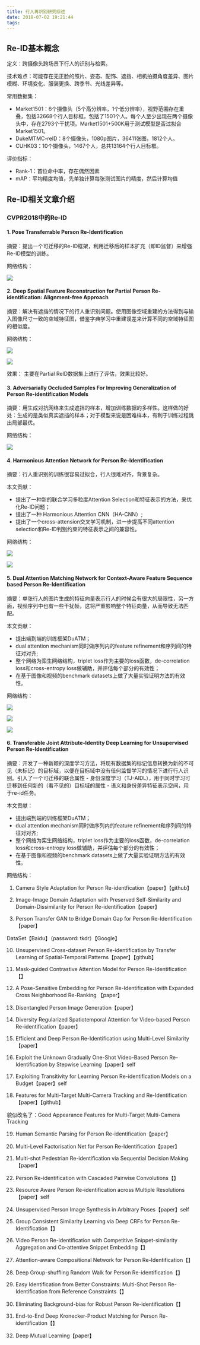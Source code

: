 ```yaml
---
title: 行人再识别研究综述
date: 2018-07-02 19:21:44
tags:
---
```


## Re-ID基本概念
定义：跨摄像头跨场景下行人的识别与检索。

技术难点：可能存在无正脸的照片、姿态、配饰、遮挡、相机拍摄角度差异、图片模糊、环境变化、服装更换、跨季节、光线差异等。

常用数据集：
+ Market1501：6个摄像头（5个高分辨率，1个低分辨率），视野范围存在重叠，包括32668个行人目标框，包括了1501个人。每个人至少出现在两个摄像头中，存在2793个干扰项。Market1501+500K用于测试模型是否过拟合Market1501。
+ DukeMTMC-reID：8个摄像头，1080p图片，36411张图，1812个人。
+ CUHK03：10个摄像头，1467个人，总共13164个行人目标框。

评价指标：
+ Rank-1：首位命中率，存在偶然因素
+ mAP：平均精度均值，先单独计算每张测试图片的精度，然后计算均值

## Re-ID相关文章介绍
### CVPR2018中的Re-ID
#### 1. Pose Transferrable Person Re-Identification
摘要：提出一个可迁移的Re-ID框架，利用迁移后的样本扩充（即ID监督）来增强Re-ID模型的训练。

网络结构：

![](cut-imgs/2018-07-02-20-18-30.png)

#### 2. Deep Spatial Feature Reconstruction for Partial Person Re-identification: Alignment-free Approach
摘要：解决有遮挡的情况下的行人重识别问题。使用图像空域重建的方法得到与输入图像尺寸一致的空域特征图，借鉴字典学习中重建误差来计算不同的空域特征图的相似度。

网络结构：

![](cut-imgs/2018-07-02-23-11-54.png)

![](cut-imgs/2018-07-02-23-13-31.png)

效果：
主要在Partial ReID数据集上进行了评估，效果比较好。

#### 3. Adversarially Occluded Samples For Improving Generalization of Person Re-identification Models
摘要：用生成对抗网络来生成遮挡的样本，增加训练数据的多样性。这样做的好处：生成的是类似真实遮挡的样本；对于模型来说是困难样本，有利于训练过程跳出局部最优。

网络结构：

![](cut-imgs/2018-07-02-23-26-11.png)

#### 4. Harmonious Attention Network for Person Re-Identification
摘要：行人重识别的训练很容易过拟合，行人很难对齐，背景复杂。

本文贡献：
+ 提出了一种新的联合学习多粒度Attention Selection和特征表示的方法，来优化Re-ID问题；
+ 提出了一种 Harmonious Attention CNN（HA-CNN）;
+ 提出了一个cross-attension交叉学习机制，进一步提高不同attention selection和Re-ID判别约束的特征表示之间的兼容性。

网络结构：

![](cut-imgs/2018-07-02-23-30-36.png)

![](cut-imgs/2018-07-02-23-38-18.png)

#### 5. Dual Attention Matching Network for Context-Aware Feature Sequence based Person Re-Identification
摘要：单张行人的图片生成的特征向量表示行人的时候会有很大的局限性，另一方面，视频序列中也有一些干扰帧，这将严重影响整个特征向量，从而导致无法匹配。

本文贡献：
+ 提出端到端的训练框架DuATM；
+ dual attention mechanism同时做序列内的feature refinement和序列间的特征对对齐;
+ 整个网络为栾生网络结构，triplet loss作为主要的loss函数，de-correlation loss和cross-entropy loss做辅助，并评估每个部分的有效性；
+ 在基于图像和视频的benchmark datasets上做了大量实验证明方法的有效性。

网络结构：

![](cut-imgs/2018-07-03-00-22-00.png)

![](cut-imgs/2018-07-03-00-23-40.png)

![](cut-imgs/2018-07-03-00-24-42.png)

#### 6. Transferable Joint Attribute-Identity Deep Learning for Unsupervised Person Re-Identification
摘要：开发了一种新颖的深度学习方法，将现有数据集的标记信息转换为新的不可见（未标记）的目标域，以便在目标域中没有任何监督学习的情况下进行行人识别。引入了一个可迁移的联合属性 - 身份深度学习（TJ-AIDL），用于同时学习可迁移到任何新的（看不见的）目标域的属性 - 语义和身份差异特征表示空间，用于re-id任务。

本文贡献：
+ 提出端到端的训练框架DuATM；
+ dual attention mechanism同时做序列内的feature refinement和序列间的特征对对齐;
+ 整个网络为栾生网络结构，triplet loss作为主要的loss函数，de-correlation loss和cross-entropy loss做辅助，并评估每个部分的有效性；
+ 在基于图像和视频的benchmark datasets上做了大量实验证明方法的有效性。

网络结构：



1. Camera Style Adaptation for Person Re-identfication【paper】【github】

2. Image-Image Domain Adaptation with Preserved Self-Similarity and Domain-Dissimilarity for Person Re-identification【paper】

3. Person Transfer GAN to Bridge Domain Gap for Person Re-Identification 【paper】

DataSet【Baidu】（password: tkdr）【Google】

10. Unsupervised Cross-dataset Person Re-identification by Transfer Learning of Spatial-Temporal Patterns【paper】【github】

11. Mask-guided Contrastive Attention Model for Person Re-Identification 【】

12. A Pose-Sensitive Embedding for Person Re-Identification with Expanded Cross Neighborhood Re-Ranking 【paper】

13. Disentangled Person Image Generation【paper】

14. Diversity Regularized Spatiotemporal Attention for Video-based Person Re-identification【paper】

15. Efficient and Deep Person Re-Identification using Multi-Level Similarity【paper】

16. Exploit the Unknown Gradually One-Shot Video-Based Person Re-Identification by Stepwise Learning【paper】self

17. Exploiting Transitivity for Learning Person Re-identification Models on a Budget【paper】self

18. Features for Multi-Target Multi-Camera Tracking and Re-Identification【paper】【github】

貌似改名了：Good Appearance Features for Multi-Target Multi-Camera Tracking

19. Human Semantic Parsing for Person Re-identification【paper】

20. Multi-Level Factorisation Net for Person Re-Identification【paper】

21. Multi-shot Pedestrian Re-identification via Sequential Decision Making【paper】

22. Person Re-identification with Cascaded Pairwise Convolutions【】

23. Resource Aware Person Re-identification across Multiple Resolutions【paper】self

24. Unsupervised Person Image Synthesis in Arbitrary Poses【paper】self

25. Group Consistent Similarity Learning via Deep CRFs for Person Re-Identification【】

26. Video Person Re-identification with Competitive Snippet-similarity Aggregation and Co-attentive Snippet Embedding【】

27. Attention-aware Compositional Network for Person Re-Identification【】

28. Deep Group-shuffling Random Walk for Person Re-identification【】

29. Easy Identification from Better Constraints: Multi-Shot Person Re-Identification from Reference Constraints【】

30. Eliminating Background-bias for Robust Person Re-identification【】

31. End-to-End Deep Kronecker-Product Matching for Person Re-identification【】

32. Deep Mutual Learning【paper】


